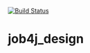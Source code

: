 [![Build Status](https://travis-ci.org/Daniil-Mysnik/job4j_design.svg?branch=master)](https://travis-ci.org/Daniil-Mysnik/job4j_design)

# job4j_design

